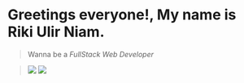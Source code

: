 # Greetings everyone!, My name is Riki Ulir Niam.
> Wanna be a  *FullStack Web Developer*
>

> ![](https://github-readme-stats.vercel.app/api/top-langs/?username=rikiulirniam&theme=dracula&hide_border=false&include_all_commits=false&count_private=false&layout=compact)
> ![](https://github-readme-stats.vercel.app/api?username=rikiulirniam&theme=dracula&hide_border=false&include_all_commits=false&count_private=false)

<!--
**rikiulirniam/rikiulirniam** is a ✨ _special_ ✨ repository because its `README.md` (this file) appears on your GitHub profile.
--! >
